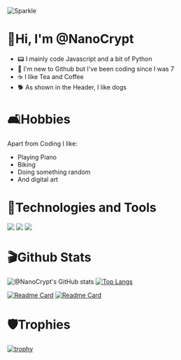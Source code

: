 ![Sparkle](https://user-images.githubusercontent.com/102105216/159911270-eab7f9a1-d434-4173-9b0d-7ca440ec6429.gif)


# 🍵Hi, I'm @NanoCrypt
- 📟 I mainly code Javascript and a bit of Python
- 📙 I'm new to Github but I've been coding since I was 7
- ☕ I like Tea and Coffee
- 🐕 As shown in the Header, I like dogs
# 🛋️Hobbies
Apart from Coding I like:
- Playing Piano
- Biking
- Doing something random
- And digital art
# 📠Technologies and Tools
![](https://img.shields.io/badge/Code-Python-informational?style=flat&logo=python&logoColor=white&color=2bbc8a)
![](https://img.shields.io/badge/Code-JavaScript-informational?style=flat&logo=javascript&logoColor=white&color=2bbc8a)
![](https://img.shields.io/badge/Cloud-Digital_Ocean-informational?style=flat&logo=digitalocean&logoColor=white&color=2bbc8a)
# 🎬Github Stats
![@NanoCrypt's GitHub stats](https://github-readme-stats.vercel.app/api?username=NanoCrypt&theme=gotham&show_icons=true)
[![Top Langs](https://github-readme-stats.vercel.app/api/top-langs/?username=NanoCrypt&theme=gotham&show_icons=true)](https://github.com/NanoCrypt/github-readme-stats)

[![Readme Card](https://github-readme-stats.vercel.app/api/pin/?username=NanoCrypt&repo=April-Fools-BumbleBee-Floods&theme=gotham&show_icons=true)](https://github.com/NanoCrypt/April-Fools-BumbleBee-Floods)
[![Readme Card](https://github-readme-stats.vercel.app/api/pin/?username=NanoCrypt&repo=NanoCrypt&theme=gotham&show_icons=true)](https://github.com/NanoCrypt/NanoCrypt)
# 🛡️Trophies
[![trophy](https://github-profile-trophy.vercel.app/?username=ryo-ma&theme=onedark)](https://github.com/ryo-ma/github-profile-trophy)


<!---
NanoCrypt/NanoCrypt is a ✨ special ✨ repository because its `README.md` (this file) appears on your GitHub profile.
You can click the Preview link to take a look at your changes.
--->

